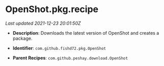 # OpenShot.pkg.recipe

_Last updated 2021-12-23 20:01:50Z_

- **Description**: Downloads the latest version of OpenShot and creates a package.

- **Identifier**: `com.github.fishd72.pkg.OpenShot`

- **Parent Recipes**: `com.github.peshay.download.OpenShot`
